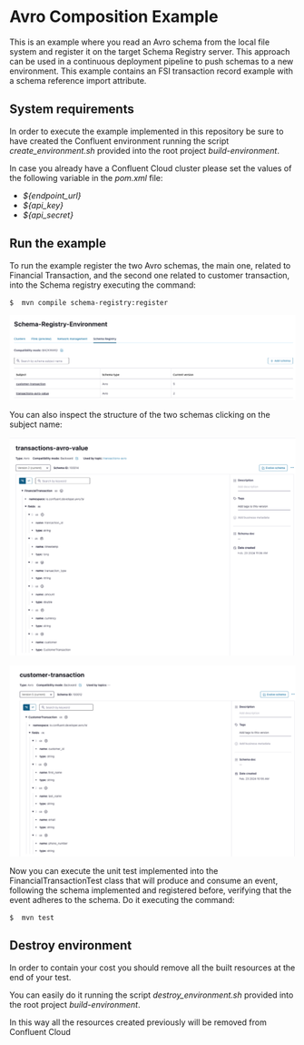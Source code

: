 # Avro Composition Example
This is an example where you read an Avro schema from the local file system and register it on the target Schema Registry server.
This approach can be used in a continuous deployment pipeline to push schemas to a new environment.
This example contains an FSI transaction record example with a schema reference import attribute.

## System requirements
In order to execute the example implemented in this repository be sure to have created the Confluent environment
running the script _create_environment.sh_ provided into the root project _build-environment_.

In case you already have a Confluent Cloud cluster please set the values of the following variable in the _pom.xml_ file:

- _${endpoint_url}_
- _${api_key}_
- _${api_secret}_

## Run the example
To run the example register the two Avro schemas, the main one, related to Financial Transaction, and the second one
related to customer transaction, into the Schema registry executing the command:

```
$  mvn compile schema-registry:register  
```

![List of schemas](assets/images/avro-schema-registry.png)

You can also inspect the structure of the two schemas clicking on the subject name:

![Financial_Transaction](assets/images/financial-transaction-avro.png)

![Financial_Transaction](assets/images/customer-transaction-avro.png)

Now you can execute the unit test implemented into the FinancialTransactionTest class that will produce and consume an event,
following the schema implemented and registered before, verifying that the event adheres to the schema.
Do it executing the command:
```
$  mvn test  
```

## Destroy environment
In order to contain your cost you should remove all the built resources at the end of your test.

You can easily do it running the script _destroy_environment.sh_ provided into the root project _build-environment_.

In this way all the resources created previously will be removed from Confluent Cloud